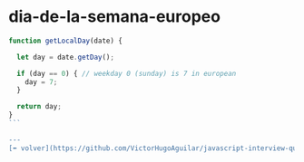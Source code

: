 # dia-de-la-semana-europeo

````js
function getLocalDay(date) {

  let day = date.getDay();

  if (day == 0) { // weekday 0 (sunday) is 7 in european
    day = 7;
  }

  return day;
}
```

---
[⬅️ volver](https://github.com/VictorHugoAguilar/javascript-interview-questions-explained/blob/main/theory/data-types/date/readme.md#dia-de-la-semana-europeo)
